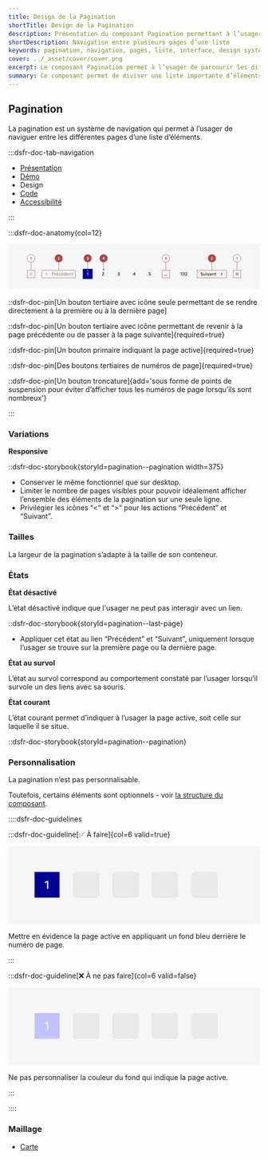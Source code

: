 ```yaml
---
title: Design de la Pagination
shortTitle: Design de la Pagination
description: Présentation du composant Pagination permettant à l’usager de naviguer facilement entre les pages d’une liste d’éléments trop longue pour être affichée en une seule fois.
shortDescription: Navigation entre plusieurs pages d’une liste
keywords: pagination, navigation, pages, liste, interface, design système, DSFR, accessibilité
cover: ../_asset/cover/cover.png
excerpt: Le composant Pagination permet à l’usager de parcourir les différentes pages d’une liste d’éléments, avec des repères clairs, une troncature automatique et des actions de navigation simples.
summary: Ce composant permet de diviser une liste importante d’éléments en plusieurs pages pour améliorer la lisibilité et l’expérience de navigation. Il intègre des repères de position, des boutons d’accès direct et une gestion responsive adaptée. Sa structure fixe garantit la cohérence et l’accessibilité dans l’ensemble des parcours utilisateurs tout en optimisant le référencement du contenu.
---
```


## Pagination

La pagination est un système de navigation qui permet à l’usager de naviguer entre les différentes pages d’une liste d’éléments.

:::dsfr-doc-tab-navigation

- [Présentation](../index.md)
- [Démo](../demo/index.md)
- Design
- [Code](../code/index.md)
- [Accessibilité](../accessibility/index.md)

:::

:::dsfr-doc-anatomy{col=12}

![Anatomie du bouton](../_asset/anatomy/anatomy-1.png)

::dsfr-doc-pin[Un bouton tertiaire avec icône seule permettant de se rendre directement à la première ou à la dernière page]

::dsfr-doc-pin[Un bouton tertiaire avec icône permettant de revenir à la page précédente ou de passer à la page suivante]{required=true}

::dsfr-doc-pin[Un bouton primaire indiquant la page active]{required=true}

::dsfr-doc-pin[Des boutons tertiaires de numéros de page]{required=true}

::dsfr-doc-pin[Un bouton troncature]{add='sous forme de points de suspension pour éviter d’afficher tous les numéros de page lorsqu’ils sont nombreux'}

:::

### Variations

**Responsive**

::dsfr-doc-storybook{storyId=pagination--pagination width=375}

- Conserver le même fonctionnel que sur desktop.
- Limiter le nombre de pages visibles pour pouvoir idéalement afficher l’ensemble des éléments de la pagination sur une seule ligne.
- Privilégier les icônes “<“ et “>” pour les actions “Précédent” et “Suivant”.

### Tailles

La largeur de la pagination s’adapte à la taille de son conteneur.

### États

**État désactivé**

L’état désactivé indique que l'usager ne peut pas interagir avec un lien.

::dsfr-doc-storybook{storyId=pagination--last-page}

- Appliquer cet état au lien “Précédent” et “Suivant”, uniquement lorsque l’usager se trouve sur la première page ou la dernière page.

**État au survol**

L’état au survol correspond au comportement constaté par l’usager lorsqu’il survole un des liens avec sa souris.

**État courant**

L’état courant permet d’indiquer à l’usager la page active, soit celle sur laquelle il se situe.

::dsfr-doc-storybook{storyId=pagination--pagination}

### Personnalisation

La pagination n’est pas personnalisable.

Toutefois, certains éléments sont optionnels - voir [la structure du composant](#pagination).

::::dsfr-doc-guidelines

:::dsfr-doc-guideline[✅ À faire]{col=6 valid=true}

![À faire](../_asset/custom/do-1.png)

Mettre en évidence la page active en appliquant un fond bleu derrière le numéro de page.

:::

:::dsfr-doc-guideline[❌ À ne pas faire]{col=6 valid=false}

![À ne pas faire](../_asset/custom/dont-1.png)

Ne pas personnaliser la couleur du fond qui indique la page active.

:::

::::

### Maillage

- [Carte](../../../../card/_part/doc/index.md)
